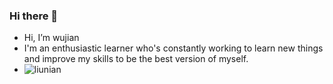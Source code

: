 ### Hi there 👋
- Hi, I’m wujian
- I'm an enthusiastic learner who's constantly working to learn new things and improve my skills to be the best version of myself.
- ![liunian](https://github.com/zhengrongwenjun/zhengrongwenjun/assets/92378211/75dda34b-449f-4381-a043-b8a7725c11c2)



<!--
**zhengrongwenjun/zhengrongwenjun** is a ✨ _special_ ✨ repository because its `README.md` (this file) appears on your GitHub profile.

Here are some ideas to get you started:

- 🔭 I’m currently working on ...
- 🌱 I’m currently learning ...
- 👯 I’m looking to collaborate on ...
- 🤔 I’m looking for help with ...
- 💬 Ask me about ...
- 📫 How to reach me: ...
- 😄 Pronouns: ...
- ⚡ Fun fact: ...
-->
